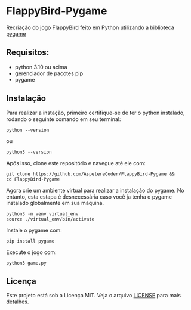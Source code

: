 # FlappyBird-Pygame
Recriação do jogo FlappyBird feito em Python utilizando a biblioteca [pygame](https://github.com/usuario/exemplo-repo)

## Requisitos:
- python 3.10 ou acima
- gerenciador de pacotes pip
- pygame
 
## Instalação
Para realizar a instação, primeiro certifique-se de ter o python instalado, rodando o seguinte comando em seu terminal:
```
python --version
```
ou
```
python3 --version
```

Após isso, clone este repositório e navegue até ele com:
```
git clone https://github.com/AspetereCoder/FlappyBird-Pygame &&
cd FlappyBird-Pygame
```

Agora crie um ambiente virtual para realizar a instalação do pygame.
No entanto, esta estapa é desnecessária caso você ja tenha o pygame instalado globalmente em sua máquina.
```
python3 -m venv virtual_env
source ./virtual_env/bin/activate
```
Instale o pygame com:
```
pip install pygame
```
Execute o jogo com:
```
python3 game.py
```

## Licença
Este projeto está sob a Licença MIT. Veja o arquivo [LICENSE](LICENSE) para mais detalhes.


